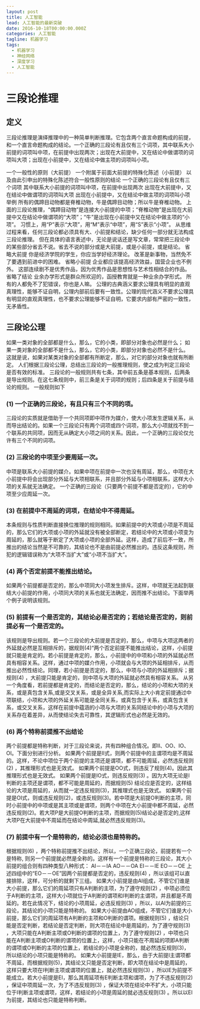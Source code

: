 ```yaml
---
layout: post
title: 人工智能
lead: 人工智能的最新突破
date: 2016-10-18T00:00:00.000Z
categories: 人工智能
tagline: 机器学习
tags:
  - 机器学习
  - 神经网络
  - 深度学习
  - 人工智能
---
```


# 三段论推理

## 定义

三段论推理是演绎推理中的一种简单判断推理。它包含两个直言命题构成的前提，和一个直言命题构成的结论。一个正确的三段论有且仅有三个词项，其中联系大小前提的词项叫中项，在前提中出现两次；出现在大前提中，又在结论中做谓项的词项叫大项；出现在小前提中，又在结论中做主项的词项叫小项。

一个一般性的原则（大前提）
一个附属于前面大前提的特殊化陈述（小前提）
以及由此引申出的特殊化陈述符合一般性原则的结论
一个正确的三段论有且仅有三个词项
其中联系大小前提的词项叫中项，在前提中出现两次
出现在大前提中，又在结论中做谓项的词项叫大项
出现在小前提中，又在结论中做主项的词项叫小项
举例
所有的偶蹄目动物都是脊椎动物，牛是偶蹄目动物；所以牛是脊椎动物。
上面的三段论推理，“偶蹄目动物”是连接大小前提的中项；“脊椎动物”是出现在大前提中又在结论中做谓项的“大项”；“牛”是出现在小前提中又在结论中做主项的“小项”。
习惯上，用“P”表示“大项”，用“M”表示“中项”，用“S”表示“小项”。
从思维过程来看，任何三段论都必须具有大、小前提和结论，缺少任何一部分就无法构成三段论推理。
但在具体的语言表述中，无论是说话还是写文章，常常把三段论中的某些部分省去不说。省去不说的部分或是大前提，或是小前提，或是结论。
省略大前提
你是经济学院的学生，你应当学好经济理论。
改革是新事物，当然免不了要遇到前进中的困难。
省略小前提
企业都应该提高经济效益，国营企业也不例外。
这部连续剧不是优秀作品，因为优秀作品是思想性与艺术性相结合的作品。
省略了结论
业余办学形式是群众所欢迎的，函授教育就是一种业余办学形式。
所有的人都免不了犯错误，你也是人嘛。
公理的古典涵义要求公理具有明显的直观真理性，能够不证自明，公理内部前后要有一致性。公理的现代涵义不要求公理具有明显的直观真理性，也不要求公理能够不证自明，它要求内部有严密的一致性，无矛盾性。

## 三段论公理

如果一类对象的全部都是什么，那么，它的小类，即部分对象也必然是什么；
如果一类对象的全部都不是什么，那么，它的小类，即部分对象也必然不是什么。
这就是说，如果对某类对象的全部都有所断定，那么，对它的部分对象也就有所断定。
人们根据三段论公理，总结出三段论的一般推理规则，使之成为判定三段论是否有效的标准。
三段论的一般规则共有七条，其中前五条是基本规则，后两条是导出规则。在这七条规则中，前三条是关于词项的规则；后四条是关于前提与结论的规则。
一般规则如下

### (1) 一个正确的三段论，有且只有三个不同的项。

三段论的实质就是借助于一个共同项即中项作为媒介，使大小项发生逻辑关系，从而导出结论的。如果一个三段论只有两个词项或四个词项，那么大小项就找不到一个联系的共同项，因而无从确定大小项之间的关系。因此，一个正确的三段论仅允许有三个不同的词项。

### (2) 三段论的中项至少要周延一次。

中项是联系大小前提的媒介。如果中项在前提中一次也没有周延，那么，中项在大小前提中将会出现部分外延与大项相联系，并且部分外延与小项相联系，这样大小项的关系就无法确定。
一个正确的三段论（只要两个前提不都是否定的），它的中项至少应周延一次。

### (3) 在前提中不周延的词项，在结论中不得周延。

本条规则与性质判断直接换位推理的规则相同。如果前提中的大项或小项是不周延的，那么它们的大项或小项的外延就没有被全部断定，若结论中的大项或小项变为周延的，那么就等于断定了大项或小项的全部外延。这样，造成了前后不一致，所推出的结论当然是不可靠的，其结论也不是由前提必然推出的。违反这条规则，所犯的逻辑错误称为“大项不当扩大”或“小项不当扩大”。

### (4) 两个否定前提不能推出结论。

如果两个前提都是否定的，那么中项同大小项发生排斥。这样，中项就无法起到联结大小前提的作用，小项同大项的关系也就无法确定，因而推不出结论。下面举两个例子说明该规则。

### (5) 前提有一个是否定的，其结论必是否定的；若结论是否定的，则前提必有一个是否定的。

该规则是导出规则。若一个三段论的大前提是否定的，那么，中项与大项这两者的外延就必然是互相排斥的，据规则(4)“两个否定前提不能推出结论，这样，小前提就只能是肯定的。若小前提是肯定的，那么，小前提中的中项和小项的外延就必然具有相容关系。这样，通过中项的媒介作用，小项就会与大项的外延相排斥，从而推出必然性结论。同理，若小前提是否定的，那么，中项与小项的外延相排斥；据规则(4) ，大前提只能是肯定的，则中项与大项的外延就必然具有相容关系。
从另一个角度看，若前提都是肯定的，而结论是否定的，那么，结论的小项和大项的关系，或是真包含关系,或是交叉关系，或是全异关系,而实际上大小肯定前提通过中项联结，小项和大项的外延关系可能是全同关系，或真包含于关系，或真包含关系，或交叉关系，这样在前提中蕴涵的小项与大项的关系同结论中的小项与大项的关系存在着差异，从而使结论失去可靠性，其逻辑形式也必然是无效的。

### (6) 两个特称前提推不出结论

两个前提都是特称判断，对于三段论来说，共有四种组合情况。即II、OO、IO、OI。下面分别进行分析。
如果两个前提是II式，则两个前提中的主谓项均是不周延的。这样，不论中项位于两个前提的主项还是谓项，都不可能周延，必然违反规则(2) ，其推理形式也是无效式。
如果两个前提是OO式，则违反了规则(4)。因此其推理形式也是无效式。
如果两个前提是IO式，则违反规则(3) 。因为大项无论是I判断的主项还是谓项，都不可能是周延的，而据规则(5) 结论应是否定的，这样结论的大项是周延的，从而就一定违反规则(3)，其推理式也是无效式。
如果两个前提是OI式，则或违反规则(2)，或违反规则(3)。若中项是大前提O判断的主项，同时小前提中的中项或是其主项或是谓项，则两个中项在大小前提中都不周延，必然违反规则(2)。若大项P是大前提O判断的主项，而据规则(5)结论必是否定的,这样大项P在大前提中不周延而在结论中周延,就必然违反规则(3)。

### (7) 前提中有一个是特称的，结论必须也是特称的。

根据规则(6) ，两个特称前提推不出结论，所以，一个正确三段论，前提若有一个是特称, 则另一个前提就必然是全称的。这样有一个前提是特称的三段论，其大小前提的组合则有四种类型八种形式：
AI－－IA AO－－OA EI－－IE EO－－OE
上述四组中的“EO－－OE”因两个前提都是否定的，违反规则(4) ，所以该组可以直接排除，这样，可分析的就剩下三组。
如果大小前提是由AI组成，不管它们谁是大小前提，那么它们的周延项只有A判断的主项，为了遵守规则(2) ，中项必须位于A判断的主项，这样大小项就位于A判断的谓项和I判断的主谓项，并且都是不周延的。若在此情况下，结论的小项周延，必违反规则(3) ，所以，以AI为前提的三段论，其结论的小项只能是特称的。
如果大小前提由AO组成，不管它们谁是大小前提，那么它们的周延项有A判断的主项和O判断的谓项。根据规则(5) ，结论只能是否定判断，若结论是否定判断，则大项在结论中是周延的，为了遵守规则(3) ，大项只能在A判断主项或O判断的谓项的位置上，为了遵守规则(2) ，中项也只能在A判断主项或O判断的谓项的位置上，这样，小项只能在不周延的项即A判断的谓项或O判断的主项的位置上，若结论的小项是全称的，就必然违反规则(3)，所以结论的小项只能是特称的。
如果大小前提是IE，那么，由于大前提I主谓项都不周延，而根据规则(5)，其结论又只能是否定判断，即大项在结论中是周延的，这样只要大项在I判断主项或谓项的位置上，就必然违反规则(3) ，所以IE为前提不能成立。若大小前提是EI，那么其周延项有E判断主项和谓项，为了不违反规则(2) ，保证中项周延一次，为了不违反规则(3) ，保证大项在结论中不扩大，小项只能位于I判断主项或谓项，这样，若结论的小项是周延的就必违反规则(3) 。所以以EI为前提，其结论也只能是特称判断。